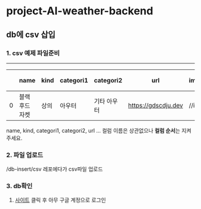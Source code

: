 # project-AI-weather-backend

## db에 csv 삽입 

### 1. csv 예제 파일준비

---

|      | name           | kind | categori1 | categori2   | url                 | image_href  | fit    | season | 두께 |
| :--- | -------------- | ---- | --------- | ----------- | ------------------- | ----------- | ------ | ------ | ---- |
| 0    | 블랙 후드 자켓 | 상의 | 아우터    | 기타 아우터 | https://gdscdju.dev | //image.jpg | 레귤러 | 여름   | 얇음 |

name, kind, categori1, categori2, url ... 컬럼 이름은 상관없으나 **컬럼 순서**는 지켜주세요.

### 2. 파일 업로드

/db-insert/csv 레포에다가 csv파일 업로드

### 3. db확인

1)  [사이트](https://monitor.gdscdju.dev) 클릭 후 아무 구글 계정으로 로그인
